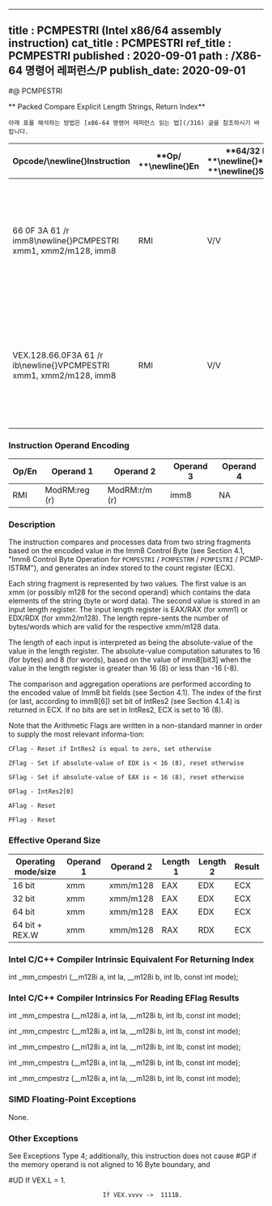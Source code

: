----------------------------
title : PCMPESTRI (Intel x86/64 assembly instruction)
cat_title : PCMPESTRI
ref_title : PCMPESTRI
published : 2020-09-01
path : /X86-64 명령어 레퍼런스/P
publish_date: 2020-09-01
----------------------------


#@ PCMPESTRI

** Packed Compare Explicit Length Strings, Return Index**

```lec-info
아래 표를 해석하는 방법은 [x86-64 명령어 레퍼런스 읽는 법](/316) 글을 참조하시기 바랍니다.
```

|**Opcode/**\newline{}**Instruction**|**Op/ **\newline{}**En**|**64/32 bit **\newline{}**Mode **\newline{}**Support**|**CPUID **\newline{}**Feature **\newline{}**Flag**|**Description**|
|------------------------------------|------------------------|------------------------------------------------------|--------------------------------------------------|---------------|
|66 0F 3A 61 /r imm8\newline{}PCMPESTRI xmm1, xmm2/m128, imm8|RMI|V/V|SSE4_2|Perform a packed comparison of string data with explicit lengths, generating an index, and storing the result in ECX.|
|VEX.128.66.0F3A 61 /r ib\newline{}VPCMPESTRI xmm1, xmm2/m128, imm8|RMI|V/V|AVX|Perform a packed comparison of string data with explicit lengths, generating an index, and storing the result in ECX.|
### Instruction Operand Encoding


|Op/En|Operand 1|Operand 2|Operand 3|Operand 4|
|-----|---------|---------|---------|---------|
|RMI|ModRM:reg (r)|ModRM:r/m (r)|imm8|NA|
### Description


The instruction compares and processes data from two string fragments based on the encoded value in the Imm8 Control Byte (see Section 4.1, "Imm8 Control Byte Operation for `PCMPESTRI` / `PCMPESTRM` / `PCMPISTRI` / PCMP-ISTRM"), and generates an index stored to the count register (ECX).

Each string fragment is represented by two values. The first value is an xmm (or possibly m128 for the second operand) which contains the data elements of the string (byte or word data). The second value is stored in an input length register. The input length register is EAX/RAX (for xmm1) or EDX/RDX (for xmm2/m128). The length repre-sents the number of bytes/words which are valid for the respective xmm/m128 data. 

The length of each input is interpreted as being the absolute-value of the value in the length register. The absolute-value computation saturates to 16 (for bytes) and 8 (for words), based on the value of imm8[bit3] when the value in the length register is greater than 16 (8) or less than -16 (-8).

The comparison and aggregation operations are performed according to the encoded value of Imm8 bit fields (see Section 4.1). The index of the first (or last, according to imm8[6]) set bit of IntRes2 (see Section 4.1.4) is returned in ECX. If no bits are set in IntRes2, ECX is set to 16 (8).

Note that the Arithmetic Flags are written in a non-standard manner in order to supply the most relevant informa-tion:

    CFlag - Reset if IntRes2 is equal to zero, set otherwise

    ZFlag - Set if absolute-value of EDX is < 16 (8), reset otherwise

    SFlag - Set if absolute-value of EAX is < 16 (8), reset otherwise

    OFlag - IntRes2[0]

    AFlag - Reset

    PFlag - Reset

### Effective Operand Size


|**Operating mode/size**|**Operand 1**|**Operand 2**|**Length 1**|**Length 2**|**Result**|
|-----------------------|-------------|-------------|------------|------------|----------|
|16 bit|xmm|xmm/m128|EAX|EDX|ECX|
|32 bit|xmm|xmm/m128|EAX|EDX|ECX|
|64 bit|xmm|xmm/m128|EAX|EDX|ECX|
|64 bit + REX.W|xmm|xmm/m128|RAX|RDX|ECX|
### Intel C/C++ Compiler Intrinsic Equivalent For Returning Index 


int     _mm_cmpestri (__m128i a, int la, __m128i b, int lb, const int mode);

### Intel C/C++ Compiler Intrinsics For Reading EFlag Results


int     _mm_cmpestra (__m128i a, int la, __m128i b, int lb, const int mode);

int     _mm_cmpestrc (__m128i a, int la, __m128i b, int lb, const int mode);

int     _mm_cmpestro (__m128i a, int la, __m128i b, int lb, const int mode);

int     _mm_cmpestrs (__m128i a, int la, __m128i b, int lb, const int mode);

int     _mm_cmpestrz (__m128i a, int la, __m128i b, int lb, const int mode);

### SIMD Floating-Point Exceptions


None.

### Other Exceptions


See Exceptions Type 4; additionally, this instruction does not cause #GP if the memory operand is not aligned to 16 Byte boundary, and

#UD If VEX.L = 1.

                              If VEX.vvvv ->  1111B.

